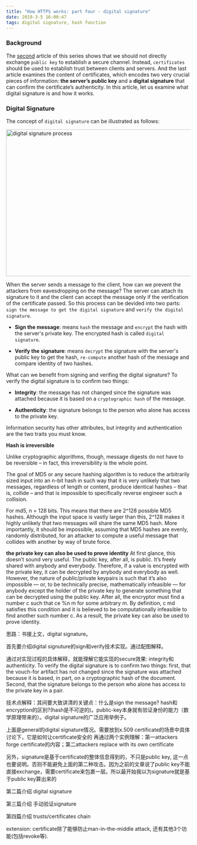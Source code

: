 ```yaml
---
title: "How HTTPS works: part four - digital signature"
date: 2019-3-5 16:00:47
tags: digital signature, hash function
---
```

### Background

The [second](https://organicprogrammer.com/2019/02/25/https-certificate/) article of this series shows that we should not directly exchange `public key` to establish a secure channel. Instead, `certificates` should be used to establish trust between clients and servers. And the last article examines the content of certificates, which encodes two very crucial pieces of information: **the server’s public key** and a **digital signature** that can confirm the certificate’s authenticity. In this article, let us examine what digital signature is and how it works.  

### Digital Signature

The concept of `digital signature` can be illustrated as follows: 

<img src="/images/https-signature-process.png" title="digital signature process" width="600px" height="400px">

When the server sends a message to the client, how can we prevent the attackers from eavesdropping on the message? The server can attach its signature to it and the client can accept the message only if the verification of the certificate passed. So this process can be devided into two parts: `sign the message to get the digital signature` and `verify the digital signature`.

- **Sign the message**: means `hash` the message and `encrypt` the hash with the server's private key. The encrypted hash is called `digital signature`. 

- **Verify the signature**: means `decrypt` the signature with the server's public key to get the hash, `re-compute` another hash of the message and compare identity of two hashes.

What can we benefit from signing and verifing the digital signature? To verify the digital signature is to confirm two things: 

- **Integrity**: the message has not changed since the signature was attached because it is based on a  `cryptographic hash` of the message. 

- **Authenticity**: the signature belongs to the person who alone has access to the private key. 

Information security has other attributes, but integrity and authentication are the two traits you must know.

**Hash is irreversible**

Unlike cryptographic algorithms, though, message digests do not have to be reversible – in fact, this irreversibility is the whole point.

The goal of MD5 or any secure hashing algorithm is to reduce the arbitrarily sized input into an n-bit hash in such way that it is very unlikely that two messages, regardless of length or content, produce identical hashes – that is, collide – and that is impossible to specifically reverse engineer such a collision.

For md5, n = 128 bits. This means that there are 2^128 possible MD5 hashes. Although the input space is vastly larger than this, 2^128 makes it highly unlikely that two messages will share the same MD5 hash. More importantly, it should be impossible, assuming that MD5 hashes are evenly, randomly distributed, for an attacker to compute a useful message that collides with another by way of brute force. 

**the private key can also be used to prove identity**
At first glance, this doesn’t sound very useful. The public key, after all, is
public. It’s freely shared with anybody and everybody. Therefore, if a value is
encrypted with the private key, it can be decrypted by anybody and everybody as
well. However, the nature of public/private keypairs is such that it’s also impossible — or, to be technically precise, mathematically infeasible — for anybody
except the holder of the private key to generate something that can be decrypted
using the public key. After all, the encryptor must find a number c such that
ce
%n  m for some arbitrary m. By definition, c  md satisfies this condition and
it is believed to be computationally infeasible to find another such number c.
As a result, the private key can also be used to prove identity. 

思路：书接上文，digital signature。

首先要介绍digital signuture的sign和verify技术实现。通过配图解释。

通过对实现过程的具体解释，就能理解它能实现的secure效果: integrity和authenticity. 
To verify the digital signature is to confirm two things: first, that the vouch-for artifact has not changed since the signature was attached because it is based, in part, on a cryptographic hash of the document. Second, that the signature belongs to the person who alone has access to the private key in a pair. 

技术点解释：其间要大致讲清的关键点：什么是sign the message? hash和encryption的区别?(hash是不可逆的)。public-key本身就有验证身份的能力（数学原理带来的）。digital signature的广泛应用举例子。

上面是general的digital signature情况。需要放到x.509 certificate的场景中具体讨论下，它是如何让certificate安全的
再通过两个实例理解：第一attackers forge certificate的内容；第二attackers replace with its own certificate

另外，signature是基于certificate的整体信息得到的，不只是public key, 这一点也要说明。否则不能避免上面的第二种攻击。因为之前的文章说了public key不能直接exchange，需要certificate来包裹一层。所以最开始我以为signature就是基于public key算出来的


第二篇介绍 digital signature

第三篇介绍 手动验证signature

第四篇介绍 trusts/certificates chain


extension:
certificate除了能够防止man-in-the-middle attack, 还有其他3个功能(包括revoke等). 


